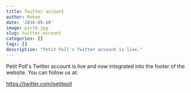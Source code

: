 ```yaml
---
title: Twitter account
author: Rohan
date: '2016-05-10'
image: pic10.jpg
slug: twitter-account
categories: []
tags: []
description: "Petit Poll's Twitter account is live."
---
```


Petit Poll's Twitter account is live and now integrated into the footer of the website. You can follow us at:

https://twitter.com/petitpoll
